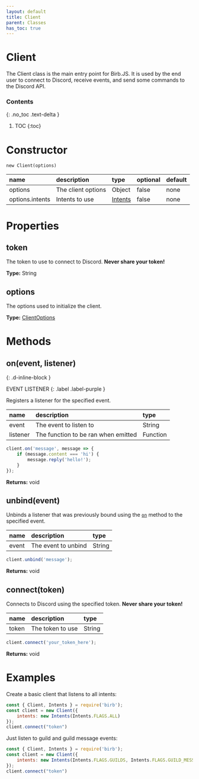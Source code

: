 ```yaml
---
layout: default
title: Client
parent: Classes
has_toc: true
---
```


# Client
The Client class is the main entry point for Birb.JS. It is used by the end user to connect to Discord, receive events, and send some commands to the Discord API.

### Contents
{: .no_toc .text-delta }

1. TOC
{:toc}

# Constructor
`new Client(options)`

| name                   | description           | type                             | optional | default     |
|:-----------------------|:----------------------|:---------------------------------|:---------|:------------|
| options                | The client options    | Object                           | false    | none        |
| options.intents        | Intents to use        | [Intents](/classes/Intents)      | false    | none        |

# Properties

## token
The token to use to connect to Discord. **Never share your token!**

**Type:** String

## options
The options used to initialize the client.

**Type:** [ClientOptions](/classes/ClientOptions)

# Methods

## on(event, listener)
{: .d-inline-block }

EVENT LISTENER
{: .label .label-purple }

Registers a listener for the specified event.

| name                        | description                           | type                    |
|:----------------------------|:--------------------------------------|:------------------------|
| event                       | The event to listen to                | String                  |
| listener                    | The function to be ran when emitted   | Function                |

```js
client.on('message', message => {
    if (message.content === 'hi') {
        message.reply('hello!');
    }
});
```

**Returns:** void

## unbind(event)
Unbinds a listener that was previously bound using the [`on`](#oneventlistener) method to the specified event.

| name                        | description                           | type                    |
|:----------------------------|:--------------------------------------|:------------------------|
| event                       | The event to unbind                   | String                  |

```js
client.unbind('message');
```

**Returns:** void

## connect(token)
Connects to Discord using the specified token. **Never share your token!**

| name                        | description                           | type                    |
|:----------------------------|:--------------------------------------|:------------------------|
| token                       | The token to use                      | String                  |

```js
client.connect('your_token_here');
```

**Returns:** void

# Examples
Create a basic client that listens to all intents:
```js
const { Client, Intents } = require('birb');
const client = new Client({
    intents: new Intents(Intents.FLAGS.ALL)
});
client.connect("token")
```
Just listen to guild and guild message events:
```js
const { Client, Intents } = require('birb');
const client = new Client({
    intents: new Intents(Intents.FLAGS.GUILDS, Intents.FLAGS.GUILD_MESSAGES)
});
client.connect("token")
```
